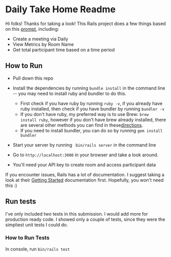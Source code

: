 # Daily Take Home Readme

Hi folks! Thanks for taking a look! This Rails project does a few things based on this [prompt](https://dailyco.notion.site/REST-API-Candidates-video-call-metrics-programming-project-a65f6353e6f04c7c9017cdc9911e33c0), including:

* Create a meeting via Daily
* View Metrics by Room Name
* Get total participant time based on a time period


## How to Run
* Pull down this repo

* Install the dependencies by running `bundle install` in the command line -- you may need to install ruby and bundler to do this. 
    * First check if you have ruby by running `ruby -v`, if you already have ruby installed, then check if you have bundler by running `bundler -v` 
    * If you don't have ruby, my preferred way is to use Brew: `brew install ruby`, however if you don't have brew already installed, there are several other methods you can find in these[directions](https://www.ruby-lang.org/en/documentation/installation/).
    * If you need to install bundler, you can do so by running `gem install bundler`

* Start your server by running ` bin/rails server` in the command line

* Go to `http://localhost:3000` in your browser and take a look around.

* You'll need your API key to create room and access participant data

If you encounter issues, Rails has a lot of documentation. I suggest taking a look at their [Getting Started](https://guides.rubyonrails.org/getting_started.html) documentation first. Hopefully, you won't need this :)

## Run tests
I've only included two tests in this submission. I would add more for production ready code. I showed only a couple of tests, since they were the simpliest unit tests I could do.

### How to Run Tests
In console, run `bin/rails test`

